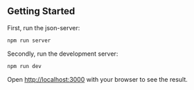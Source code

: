 ## Getting Started

First, run the json-server:

```bash
npm run server
```
Secondly, run the development server:

```bash
npm run dev
```



Open [http://localhost:3000](http://localhost:3000) with your browser to see the result.
